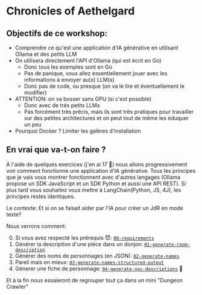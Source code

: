 # Chronicles of Aethelgard

## Objectifs de ce workshop:

- Comprendre ce qu'est une application d'IA générative en utilisant Ollama et des petits LLM
- On utilisera directement l'API d'Ollama (qui est écrit en Go)
  - Donc tous les exemples sont en Go
  - Pas de panique, vous allez essentiellement jouer avec les informations à envoyer au(x) LLM(s)
  - Donc pas de code, ou presque (on va le lire et éventuellement le modifier)
- ATTENTION: on va bosser sans GPU (si c'est possible)
  - Donc avec de trés petits LLMs
  - Pas forcément très précis, mais ils sont très pratiques pour travailler sur des petites architectures et on peut tout de même les éduquer un peu
- Pourquoi Docker ? Limiter les galères d'installation

## En vrai que va-t-on faire ?

À l'aide de quelques exercices (j'en ai 17 🤪) nous allons progressivement voir comment fonctionne une application d'IA générative. Tous les principes que je vais vous montrer fonctionnent avec d'autres langages (Ollama propose un SDK JavaScript et un SDK Python et aussi une API REST). Si plus tard vous souhaitez vous mettre à LangChain(Python, JS, 4J), les principes restes identiques.

Le contexte: Et si on se faisait aider par l'IA pour créer un JdR en mode texte?

Nous verrons comment:

0. Si vous avez respecté les prérequis 😈: [`00-requirements`](00-requirements/README.md)
1. Générer la description d'une pièce dans un donjon: [`01-generate-room-description`](01-generate-room-description/README.md)
2. Générer des noms de personnages (en JSON): [`02-generate-names`](02-generate-names/README.md)
3. Pareil mais en mieux: [`03-generate-names-structured-output`](03-generate-names-structured-output/README.md)
4. Génerer une fiche de personnage: [`04-generate-npc-descriptions`](04-generate-npc-descriptions/README.md)
🚧

Et à la fin nous essaieront de regrouper tout ça dans un mini "Dungeon Crawler"



